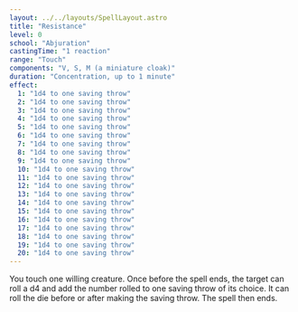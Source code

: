 ```yaml
---
layout: ../../layouts/SpellLayout.astro
title: "Resistance"
level: 0
school: "Abjuration"
castingTime: "1 reaction"
range: "Touch"
components: "V, S, M (a miniature cloak)"
duration: "Concentration, up to 1 minute"
effect:
  1: "1d4 to one saving throw"
  2: "1d4 to one saving throw"
  3: "1d4 to one saving throw"
  4: "1d4 to one saving throw"
  5: "1d4 to one saving throw"
  6: "1d4 to one saving throw"
  7: "1d4 to one saving throw"
  8: "1d4 to one saving throw"
  9: "1d4 to one saving throw"
  10: "1d4 to one saving throw"
  11: "1d4 to one saving throw"
  12: "1d4 to one saving throw"
  13: "1d4 to one saving throw"
  14: "1d4 to one saving throw"
  15: "1d4 to one saving throw"
  16: "1d4 to one saving throw"
  17: "1d4 to one saving throw"
  18: "1d4 to one saving throw"
  19: "1d4 to one saving throw"
  20: "1d4 to one saving throw"
---
```


You touch one willing creature. Once before the spell ends, the target can roll a d4 and add the number rolled to one saving throw of its choice. It can roll the die before or after making the saving throw. The spell then ends.
